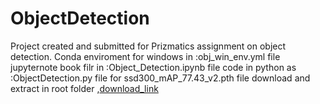 # ObjectDetection
Project created and submitted for Prizmatics assignment on object detection.
Conda enviroment for windows in :obj_win_env.yml file
jupyternote book filr in :Object_Detection.ipynb file 
code in python as :ObjectDetection.py file 
for ssd300_mAP_77.43_v2.pth file download and extract in root folder ,[download_link](https://drive.google.com/open?id=1FdWWfmMR8xE7dd8WraRaf_gev8-BdECP) 
